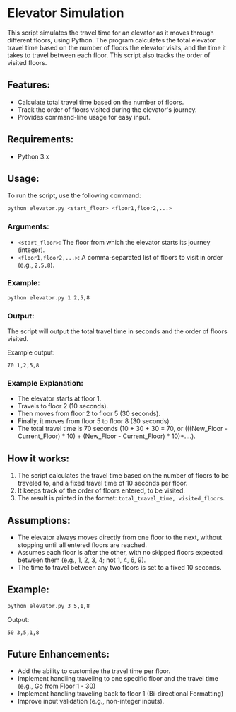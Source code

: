 
# Elevator Simulation

This script simulates the travel time for an elevator as it moves through different floors, using Python. The program calculates the total elevator travel time based on the number of floors the elevator visits, and the time it takes to travel between each floor. This script also tracks the order of visited floors.

## Features:
- Calculate total travel time based on the number of floors.
- Track the order of floors visited during the elevator's journey.
- Provides command-line usage for easy input.

## Requirements:
- Python 3.x

## Usage:

To run the script, use the following command:

```bash
python elevator.py <start_floor> <floor1,floor2,...>
```

### Arguments:
- `<start_floor>`: The floor from which the elevator starts its journey (integer).
- `<floor1,floor2,...>`: A comma-separated list of floors to visit in order (e.g., `2,5,8`).

### Example:
```bash
python elevator.py 1 2,5,8
```

### Output:
The script will output the total travel time in seconds and the order of floors visited.

Example output:
```
70 1,2,5,8
```

### Example Explanation:
- The elevator starts at floor 1.
- Travels to floor 2 (10 seconds).
- Then moves from floor 2 to floor 5 (30 seconds).
- Finally, it moves from floor 5 to floor 8 (30 seconds).
- The total travel time is 70 seconds (10 + 30 + 30 = 70, or (((New_Floor - Current_Floor) * 10) + (New_Floor - Current_Floor) * 10)+....).

## How it works:
1. The script calculates the travel time based on the number of floors to be traveled to, and a fixed travel time of 10 seconds per floor.
2. It keeps track of the order of floors entered, to be visited.
3. The result is printed in the format: `total_travel_time, visited_floors`.

## Assumptions:
- The elevator always moves directly from one floor to the next, without stopping until all entered floors are reached.
- Assumes each floor is after the other, with no skipped floors expected between them (e.g., 1, 2, 3, 4; not 1, 4, 6, 9).
- The time to travel between any two floors is set to a fixed 10 seconds.

## Example:
```bash
python elevator.py 3 5,1,8
```
Output:
```
50 3,5,1,8
```

## Future Enhancements:
- Add the ability to customize the travel time per floor.
- Implement handling traveling to one specific floor and the travel time (e.g., Go from Floor 1 - 30)
- Implement handling traveling back to floor 1 (Bi-directional Formatting)
- Improve input validation (e.g., non-integer inputs).


